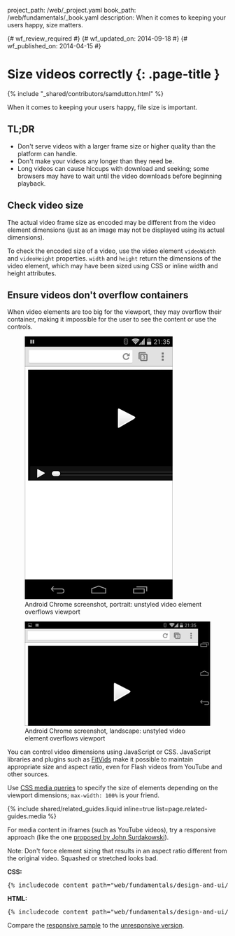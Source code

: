 project_path: /web/_project.yaml
book_path: /web/fundamentals/_book.yaml
description: When it comes to keeping your users happy, size matters.

{# wf_review_required #}
{# wf_updated_on: 2014-09-18 #}
{# wf_published_on: 2014-04-15 #}

# Size videos correctly {: .page-title }

{% include "_shared/contributors/samdutton.html" %}

When it comes to keeping your users happy, file size is important.


## TL;DR
- Don't serve videos with a larger frame size or higher quality than the platform can handle.
- Don't make your videos any longer than they need be.
- Long videos can cause hiccups with download and seeking; some browsers may have to wait until the video downloads before beginning playback.


## Check video size

The actual video frame size as encoded may be different from the video
element dimensions (just as an image may not be displayed using its actual
dimensions).

To check the encoded size of a video, use the video element `videoWidth`
and `videoHeight` properties. `width` and `height` return the dimensions of
the video element, which may have been sized using CSS or inline width and
height attributes.

## Ensure videos don't overflow containers

When video elements are too big for the viewport, they may overflow their
container, making it impossible for the user to see the content or use
the controls.

<div class="mdl-grid">
  <figure class="mdl-cell mdl-cell--4-col"> 
    <img alt="Android Chrome screenshot, portrait: unstyled video element overflows viewport" src="images/Chrome-Android-portrait-video-unstyled.png">
    <figcaption>Android Chrome screenshot, portrait: unstyled video element overflows viewport</figcaption>
  </figure>
  <figure class="mdl-cell mdl-cell--8-col">
    <img alt="Android Chrome screenshot, landscape: unstyled video element overflows viewport" src="images/Chrome-Android-landscape-video-unstyled.png">
    <figcaption>Android Chrome screenshot, landscape: unstyled video element overflows viewport</figcaption>
  </figure>
</div>

You can control video dimensions using JavaScript or CSS. JavaScript libraries
and plugins such as [FitVids](//fitvidsjs.com/) make it possible to maintain
appropriate size and aspect ratio, even for Flash videos from YouTube and
other sources.

Use [CSS media queries](/web/fundamentals/design-and-ui/responsive/fundamentals/use-media-queries) to specify the size of elements depending on the viewport dimensions; `max-width: 100%` is your friend.

{% include shared/related_guides.liquid inline=true list=page.related-guides.media %}

For media content in iframes (such as YouTube videos), try a responsive
approach (like the one [proposed by John Surdakowski](//avexdesigns.com/responsive-youtube-embed/)).

<!-- TODO: Verify note type! -->
Note: Don't force element sizing that results in an aspect ratio different from the original video. Squashed or stretched looks bad.

**CSS:**

<pre class="prettyprint">
{% includecode content_path="web/fundamentals/design-and-ui/media/video/_code/responsive_embed.html" region_tag="styling" lang=css %}
</pre>

**HTML:**

<pre class="prettyprint">
{% includecode content_path="web/fundamentals/design-and-ui/media/video/_code/responsive_embed.html" region_tag="markup" lang=html %}
</pre>

Compare the <a href="https://googlesamples.github.io/web-fundamentals/samples/fundamentals/design-and-ui/media/video/responsive_embed.html">responsive sample</a> to the <a href="https://googlesamples.github.io/web-fundamentals/samples/fundamentals/design-and-ui/media/video/unyt.html">unresponsive version</a>.



